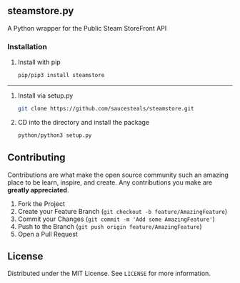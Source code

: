 ## steamstore.py
A Python wrapper for the Public Steam StoreFront API

### Installation

1. Install with pip
   ```sh
   pip/pip3 install steamstore
   ```

--- 
1. Install via setup.py
   ```sh
   git clone https://github.com/saucesteals/steamstore.git
   ```
2. CD into the directory and install the package
   ```sh
   python/python3 setup.py
   ```




## Contributing

Contributions are what make the open source community such an amazing place to be learn, inspire, and create. Any contributions you make are **greatly appreciated**.

1. Fork the Project
2. Create your Feature Branch (`git checkout -b feature/AmazingFeature`)
3. Commit your Changes (`git commit -m 'Add some AmazingFeature'`)
4. Push to the Branch (`git push origin feature/AmazingFeature`)
5. Open a Pull Request


## License

Distributed under the MIT License. See `LICENSE` for more information.